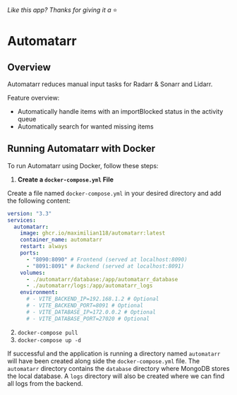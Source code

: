 _Like this app? Thanks for giving it a_ ⭐️

# **Automatarr**

## Overview

Automatarr reduces manual input tasks for Radarr & Sonarr and Lidarr.

Feature overview:

- Automatically handle items with an importBlocked status in the activity queue
- Automatically search for wanted missing items

## Running Automatarr with Docker

To run Automatarr using Docker, follow these steps:

1. **Create a `docker-compose.yml` File**

Create a file named `docker-compose.yml` in your desired directory and add the following content:

```yaml
version: "3.3"
services:
  automatarr:
    image: ghcr.io/maximilian118/automatarr:latest
    container_name: automatarr
    restart: always
    ports:
      - "8090:8090" # Frontend (served at localhost:8090)
      - "8091:8091" # Backend (served at localhost:8091)
    volumes:
      - ./automatarr/database:/app/automatarr_database
      - ./automatarr/logs:/app/automatarr_logs
    environment:
      # - VITE_BACKEND_IP=192.168.1.2 # Optional
      # - VITE_BACKEND_PORT=8091 # Optional
      # - VITE_DATABASE_IP=172.0.0.2 # Optional
      # - VITE_DATABASE_PORT=27020 # Optional
```

2. `docker-compose pull`
3. `docker-compose up -d`

If successful and the application is running a directory named `automatarr` will have been created along side the `docker-compose.yml` file. The `automatarr` directory contains the `database` directory where MongoDB stores the local database. A `logs` directory will also be created where we can find all logs from the backend.
